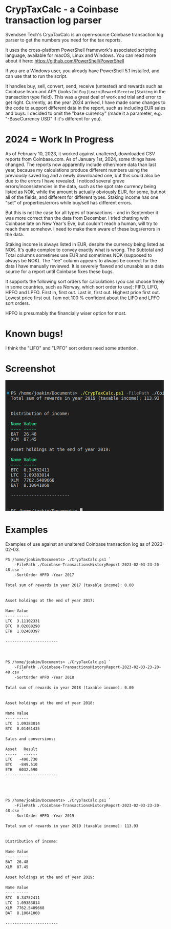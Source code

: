 # CrypTaxCalc - a Coinbase transaction log parser

Svendsen Tech's CrypTaxCalc is an open-source Coinbase transaction log parser to get the numbers you need for the tax reports.

It uses the cross-platform PowerShell framework's associated scripting language, available for macOS, Linux and Windows. You can read more about it here: https://github.com/PowerShell/PowerShell 

If you are a Windows user, you already have PowerShell 5.1 installed, and can use that to run the script.

It handles buy, sell, convert, send, receive (untested) and rewards such as Coinbase learn and APY (looks for ```Buy|Learn|Reward|Receive|Staking``` in the transaction type field). This was a great deal of work and trial and error to get right. Currently, as the year 2024 arrived, I have made some changes to the code to support different data in the report, such as including EUR sales and buys. I decided to omit the "base currency" (made it a parameter, e.g. "-BaseCurrency USD" if it's different for you).

# 2024 = Work In Progress

As of February 10, 2023, it worked against unaltered, downloaded CSV reports from Coinbase.com. As of January 1st, 2024, some things have changed. The reports now apparently include other/more data than last year, because my calculations produce different numbers using the previously saved log and a newly downloaded one, but this could also be due to the errors I have revealed. I noticed several grave errors/inconsistencies in the data, such as the spot rate currency being listed as NOK, while the amount is actually obviously EUR, for some, but not all of the fields, and different for different types. Staking income has one "set" of properties/errors while buy/sell has different errors.

But this is not the case for all types of transactions - and in September it was more correct than the data from December. I tried chatting with Coinbase late on New Year's Eve, but couldn't reach a human, will try to reach them somehow. I need to make them aware of these bugs/errors in the data.

Staking income is always listed in EUR, despite the currency being listed as NOK. It's quite complex to convey exactly what is wrong. The Subtotal and Total columns sometimes use EUR and sometimes NOK (supposed to always be NOK). The "fee" column appears to always be correct for the data I have manually reviewed. It is severely flawed and unusable as a data source for a report until Coinbase fixes these bugs.

It supports the following sort orders for calculations (you can choose freely in some countries, such as Norway, which sort order to use): FIFO, LIFO, HPFO and LPFO. First in, first out. Last in, first out. Highest price first out. Lowest price first out. I am not 100 % confident about the LIFO and LPFO sort orders.

HPFO is presumably the financially wiser option for most.

# Known bugs!

I think the "LIFO" and "LPFO" sort orders need some attention.

# Screenshot

![CrypTaxCalc example](/Images/cryptaxcalc-example.png)

# Examples

Examples of use against an unaltered Coinbase transaction log as of 2023-02-03.

```
PS /home/joakim/Documents> ./CrypTaxCalc.ps1 `
    -FilePath ./Coinbase-TransactionsHistoryReport-2023-02-03-23-20-48.csv `
    -SortOrder HPFO -Year 2017

Total sum of rewards in year 2017 (taxable income): 0.00


Asset holdings at the end of year 2017:

Name Value
---- -----
LTC  3.11102331
BTC  0.02608290
ETH  1.02400397

-----------------------



PS /home/joakim/Documents> ./CrypTaxCalc.ps1 `
    -FilePath ./Coinbase-TransactionsHistoryReport-2023-02-03-23-20-48.csv `
    -SortOrder HPFO -Year 2018

Total sum of rewards in year 2018 (taxable income): 0.00


Asset holdings at the end of year 2018:

Name Value
---- -----
LTC  1.09383014
BTC  0.01461435

Sales and conversions:

Asset   Result
-----   ------
LTC   -490.730
BTC   -849.510
ETH   6032.590
-----------------------




PS /home/joakim/Documents> ./CrypTaxCalc.ps1 `
    -FilePath ./Coinbase-TransactionsHistoryReport-2023-02-03-23-20-48.csv `
    -SortOrder HPFO -Year 2019

Total sum of rewards in year 2019 (taxable income): 113.93


Distribution of income:

Name Value
---- -----
BAT  26.48
XLM  87.45

Asset holdings at the end of year 2019:

Name Value
---- -----
BTC  0.34752411
LTC  1.09383014
XLM  7762.5409668
BAT  8.10041060

-----------------------

```

